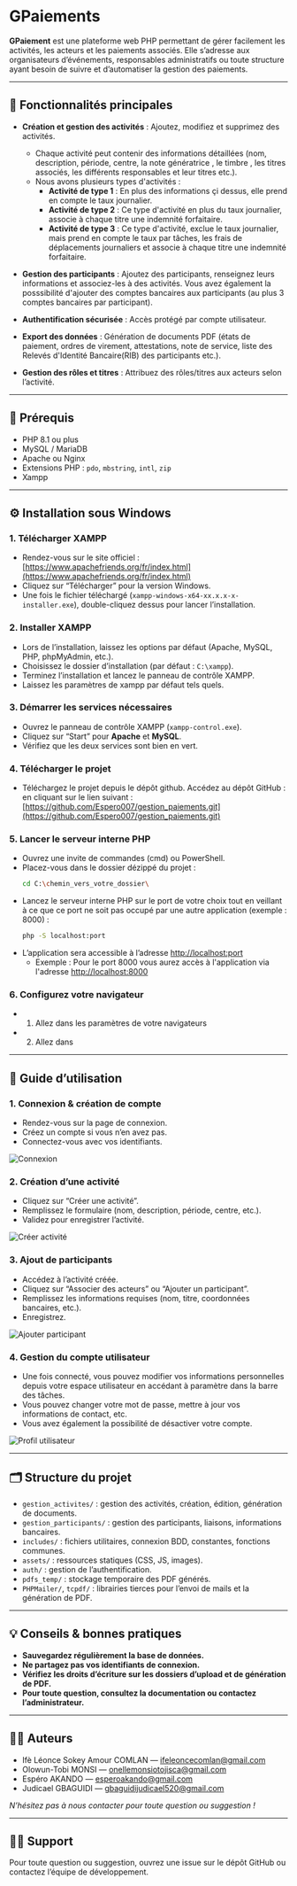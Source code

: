# GPaiements

**GPaiement** est une plateforme web PHP permettant de gérer facilement les activités, les acteurs et les paiements associés. Elle s’adresse aux organisateurs d’événements, responsables administratifs ou toute structure ayant besoin de suivre et d’automatiser la gestion des paiements.

---

## 🚀 Fonctionnalités principales

- **Création et gestion des activités** : Ajoutez, modifiez et supprimez des activités.
    * Chaque activité peut contenir des informations détaillées (nom, description, période, centre, la note génératrice , le timbre , les titres associés, les différents responsables et leur titres etc.).
    * Nous avons plusieurs types d'activités :
      - **Activité de type 1** : En plus des informations çi dessus, elle prend en compte le taux journalier.
      - **Activité de type 2** : Ce type d'activité en plus du taux journalier, associe à chaque titre une indemnité forfaitaire.
      - **Activité de type 3** : Ce type d'activité, exclue le taux journalier, mais prend en compte le taux par tâches, les frais de déplacements journaliers et associe à chaque titre une indemnité forfaitaire.

- **Gestion des participants** : Ajoutez des participants, renseignez leurs informations et associez-les à des activités. Vous avez également la posssibilité  d'ajouter des comptes bancaires aux participants (au plus 3 comptes bancaires par participant).
- **Authentification sécurisée** : Accès protégé par compte utilisateur.
- **Export des données** : Génération de documents PDF (états de paiement, ordres de virement, attestations, note de service, liste des Relevés d'Identité Bancaire(RIB) des participants etc.).
- **Gestion des rôles et titres** : Attribuez des rôles/titres aux acteurs selon l’activité.

---

## 🔧 Prérequis

- PHP 8.1 ou plus
- MySQL / MariaDB
- Apache ou Nginx
- Extensions PHP : `pdo`, `mbstring`, `intl`, `zip` 
- Xampp

---

## ⚙️ Installation sous Windows

### 1. Télécharger XAMPP

- Rendez-vous sur le site officiel : [https://www.apachefriends.org/fr/index.html](https://www.apachefriends.org/fr/index.html)
- Cliquez sur “Télécharger” pour la version Windows.
- Une fois le fichier téléchargé (`xampp-windows-x64-xx.x.x-x-installer.exe`), double-cliquez dessus pour lancer l’installation.

### 2. Installer XAMPP

- Lors de l’installation, laissez les options par défaut (Apache, MySQL, PHP, phpMyAdmin, etc.).
- Choisissez le dossier d’installation (par défaut : `C:\xampp`).
- Terminez l’installation et lancez le panneau de contrôle XAMPP.
- Laissez les paramètres de xampp par défaut tels quels.

### 3. Démarrer les services nécessaires

- Ouvrez le panneau de contrôle XAMPP (`xampp-control.exe`).
- Cliquez sur “Start” pour **Apache** et **MySQL**.
- Vérifiez que les deux services sont bien en vert.

### 4. Télécharger le projet

- Téléchargez le projet depuis le dépôt github. Accédez au dépôt GitHub : en cliquant sur le lien suivant : [https://github.com/Espero007/gestion_paiements.git](https://github.com/Espero007/gestion_paiements.git)
  

### 5. Lancer le serveur interne PHP

- Ouvrez une invite de commandes (cmd) ou PowerShell.
- Placez-vous dans le dossier dézippé du projet :
  ```bash
  cd C:\chemin_vers_votre_dossier\
  ```
- Lancez le serveur interne PHP sur le port de votre choix tout en veillant à ce que ce port ne soit pas occupé par une autre application (exemple : 8000)  :
  ```bash
  php -S localhost:port
  ```
- L’application sera accessible à l’adresse [http://localhost:port](http://localhost:port)
   - Exemple : Pour le port 8000 vous aurez accès à l'application via l'adresse  [http://localhost:8000](http://localhost:8000) 
### 6. Configurez votre navigateur
- 1. Allez dans les paramètres de votre navigateurs
- 2. Allez dans 

---

## 📝 Guide d’utilisation

### 1. Connexion & création de compte

- Rendez-vous sur la page de connexion.
- Créez un compte si vous n’en avez pas.
- Connectez-vous avec vos identifiants.

![Connexion](assets/img_readme/connexion.png)

### 2. Création d’une activité

- Cliquez sur “Créer une activité”.
- Remplissez le formulaire (nom, description, période, centre, etc.).
- Validez pour enregistrer l’activité.

![Créer activité](assets/img_readme/creer_activite.png)

### 3. Ajout de participants

- Accédez à l’activité créée.
- Cliquez sur “Associer des acteurs” ou “Ajouter un participant”.
- Remplissez les informations requises (nom, titre, coordonnées bancaires, etc.).
- Enregistrez.

![Ajouter participant](assets/img_readme/ajouter_participant.png)

### 4. Gestion du compte utilisateur

- Une fois connecté, vous pouvez modifier vos informations personnelles depuis votre espace utilisateur en accédant à paramètre dans la barre des tâches.
- Vous pouvez changer votre mot de passe, mettre à jour vos informations de contact, etc.
- Vous avez également la possibilité de désactiver votre compte.

![Profil utilisateur](assets/img_readme/profil_utilisateur.png)

---

## 🗂️ Structure du projet

- `gestion_activites/` : gestion des activités, création, édition, génération de documents.
- `gestion_participants/` : gestion des participants, liaisons, informations bancaires.
- `includes/` : fichiers utilitaires, connexion BDD, constantes, fonctions communes.
- `assets/` : ressources statiques (CSS, JS, images).
- `auth/` : gestion de l’authentification.
- `pdfs_temp/` : stockage temporaire des PDF générés.
- `PHPMailer/`, `tcpdf/` : librairies tierces pour l’envoi de mails et la génération de PDF.

---

## 💡 Conseils & bonnes pratiques

- **Sauvegardez régulièrement la base de données.**
- **Ne partagez pas vos identifiants de connexion.**
- **Vérifiez les droits d’écriture sur les dossiers d’upload et de génération de PDF.**
- **Pour toute question, consultez la documentation ou contactez l’administrateur.**

---

## 👨‍💻 Auteurs

- Ifè Léonce Sokey Amour COMLAN  — ifeleoncecomlan@gmail.com
- Olowun-Tobi MONSI — onellemonsiotojisca@gmail.com
- Espéro AKANDO — esperoakando@gmail.com
- Judicael GBAGUIDI — gbaguidijudicael520@gmail.com

*N’hésitez pas à nous contacter pour toute question ou suggestion !*

---

## 🙋‍♂️ Support

Pour toute question ou suggestion, ouvrez une issue sur le dépôt GitHub ou contactez l’équipe de développement.
